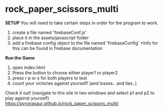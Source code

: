 # rock_paper_scissors_multi

__SETUP__
    You will need to take certain steps in order for the program to work.
  1. create a file named 'firebaseConf.js'
  2. place it in the assets/javascript folder
  3. add a firebase config object to the file named 'firebaseConfig'
  *Info for this can be found in firebase documentation

  __Run the Game__

  1. open index.html
  2. Press the button to choose either player1 or player2
  3. press r p or s for both players to test
  4. count your victories against yourself! (and losses.. and ties..)
  
  Check it out! (navigate to this site in two windows and select p1 and p2 to play against yourself)
  https://pyronasaur.github.io/rock_paper_scissors_multi/
